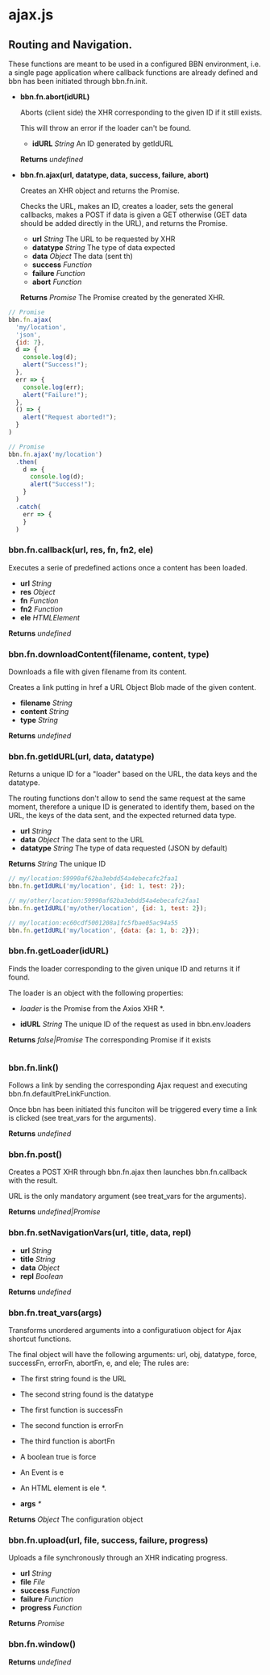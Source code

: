 # ajax.js

## Routing and Navigation.

These functions are meant to be used in a configured BBN environment,
i.e. a single page application where callback functions are already defined
and bbn has been initiated through bbn.fn.init.
  
  
  
- __bbn.fn.abort(idURL)__

  Aborts (client side) the XHR corresponding to the given ID if it still exists.

  This will throw an error if the loader can't be found.

  - __idURL__ _String_ An ID generated by getIdURL

  __Returns__ _undefined_ 
  
  
  
- __bbn.fn.ajax(url, datatype, data, success, failure, abort)__

  Creates an XHR object and returns the Promise.

  Checks the URL, makes an ID, creates a loader, sets the general callbacks, makes a POST if data is given a GET otherwise (GET data should be added directly in the URL), and returns the Promise.

  - __url__ _String_ The URL to be requested by XHR
  - __datatype__ _String_ The type of data expected
  - __data__ _Object_ The data (sent th)
  - __success__ _Function_ 
  - __failure__ _Function_ 
  - __abort__ _Function_ 

  **Returns** _Promise_ The Promise created by the generated XHR.


```javascript
// Promise
bbn.fn.ajax(
  'my/location',
  'json',
  {id: 7},
  d => {
    console.log(d);
    alert("Success!");
  },
  err => {
    console.log(err);
    alert("Failure!");
  },
  () => {
    alert("Request aborted!");
  }
)
```


```javascript
// Promise
bbn.fn.ajax('my/location')
  .then(
    d => {
      console.log(d);
      alert("Success!");
    }
  )
  .catch(
    err => {
    }
  )
```

### **bbn.fn.callback(url, res, fn, fn2, ele)**

Executes a serie of predefined actions once a content has been loaded.

* __url__ _String_ 
* __res__ _Object_ 
* __fn__ _Function_ 
* __fn2__ _Function_ 
* __ele__ _HTMLElement_ 

**Returns** _undefined_ 

### **bbn.fn.downloadContent(filename, content, type)**

Downloads a file with given filename from its content.

Creates a link putting in href a URL Object Blob made of the given content.

* __filename__ _String_ 
* __content__ _String_ 
* __type__ _String_ 

**Returns** _undefined_ 

### **bbn.fn.getIdURL(url, data, datatype)**

Returns a unique ID for a "loader" based on the URL, the data keys and the datatype.

The routing functions don't allow to send the same request at the same moment,
therefore a unique ID is generated to identify them, based on the URL,
the keys of the data sent, and the expected returned data type.

* __url__ _String_ 
* __data__ _Object_ The data sent to the URL
* __datatype__ _String_ The type of data requested (JSON by default)

**Returns** _String_ The unique ID


```javascript
// my/location:59990af62ba3ebdd54a4ebecafc2faa1
bbn.fn.getIdURL('my/location', {id: 1, test: 2});
```


```javascript
// my/other/location:59990af62ba3ebdd54a4ebecafc2faa1
bbn.fn.getIdURL('my/other/location', {id: 1, test: 2});
```


```javascript
// my/location:ec60cdf5001208a1fc5fbae05ac94a55
bbn.fn.getIdURL('my/location', {data: {a: 1, b: 2}});
```

### **bbn.fn.getLoader(idURL)**

Finds the loader corresponding to the given unique ID and returns it if found.

The loader is an object with the following properties:
* _loader_ is the Promise from the Axios XHR
*.

* __idURL__ _String_ The unique ID of the request as used in bbn.env.loaders

**Returns** _false|Promise_ The corresponding Promise if it exists


```javascript

```

### **bbn.fn.link()**

Follows a link by sending the corresponding Ajax request and executing bbn.fn.defaultPreLinkFunction.

Once bbn has been initiated this funciton will be triggered every time a link is clicked
(see treat_vars for the arguments).


**Returns** _undefined_ 

### **bbn.fn.post()**

Creates a POST XHR through bbn.fn.ajax then launches bbn.fn.callback with the result.

URL is the only mandatory argument (see treat_vars for the arguments).


**Returns** _undefined|Promise_ 

### **bbn.fn.setNavigationVars(url, title, data, repl)**

* __url__ _String_ 
* __title__ _String_ 
* __data__ _Object_ 
* __repl__ _Boolean_ 

**Returns** _undefined_ 

### **bbn.fn.treat_vars(args)**

Transforms unordered arguments into a configuratiuon object for Ajax shortcut functions.

The final object will have the following arguments: url, obj, datatype, force, successFn,
errorFn, abortFn, e, and ele; The rules are:
* The first string found is the URL
* The second string found is the datatype
* The first function is successFn
* The second function is errorFn
* The third function is abortFn
* A boolean true is force
* An Event is e
* An HTML element is ele
*.

* __args__ _*_ 

**Returns** _Object_ The configuration object

### **bbn.fn.upload(url, file, success, failure, progress)**

Uploads a file synchronously through an XHR indicating progress.

* __url__ _String_ 
* __file__ _File_ 
* __success__ _Function_ 
* __failure__ _Function_ 
* __progress__ _Function_ 

**Returns** _Promise_ 

### **bbn.fn.window()**


**Returns** _undefined_ 
